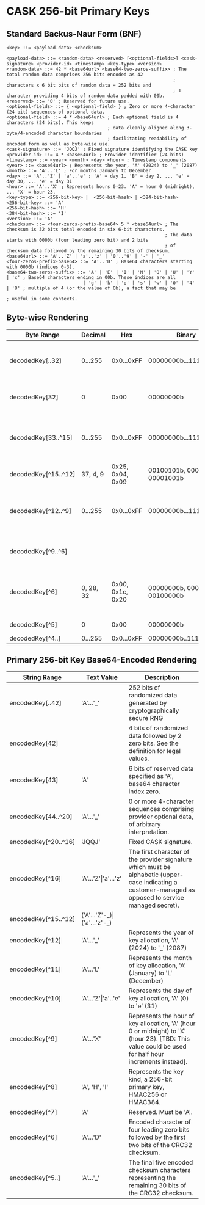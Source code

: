 # CASK 256-bit Primary Keys
## Standard Backus-Naur Form (BNF)
```
<key> ::= <payload-data> <checksum>

<payload-data> ::= <random-data> <reserved> [<optional-fields>] <cask-signature> <provider-id> <timestamp> <key-type> <version>
<random-data> ::= 42 * <base64url> <base64-two-zeros-suffix> ; The total random data comprises 256 bits encoded as 42
                                                             ; characters x 6 bit bits of random data = 252 bits and
                                                             ; 1 character providing 4 bits of random data padded with 00b.
<reserved> ::= '0' ; Reserved for future use.
<optional-fields> ::= { <optional-field> } ; Zero or more 4-character (24 bit) sequences of optional data.
<optional-field> ::= 4 * <base64url> ; Each optional field is 4 characters (24 bits). This keeps
                                     ; data cleanly aligned along 3-byte/4-encoded character boundaries
                                     ; facilitating readability of encoded form as well as byte-wise use.
<cask-signature> ::= 'JQQJ' ; Fixed signature identifying the CASK key
<provider-id> ::= 4 * <base64url> ; Provider identifier (24 bits)
<timestamp> ::= <year> <month> <day> <hour> ; Timestamp components
<year> ::= <base64url> ; Represents the year, 'A' (2024) to '_' (2087)
<month> ::= 'A'..'L' ; For months January to December
<day> ::= 'A'..'Z' | 'a'..'e' ; 'A' = day 1, 'B' = day 2, ... 'e' = day 30, ... 'e' = day 31
<hour> ::= 'A'..'X' ; Represents hours 0-23. 'A' = hour 0 (midnight), ... 'X' = hour 23.
<key-type> ::= <256-bit-key> |  <256-bit-hash> | <384-bit-hash>
<256-bit-key> ::= 'A'
<256-bit-hash> ::= 'H'
<384-bit-hash> ::= 'I'
<version> ::= 'A' 
<checksum> ::= <four-zeros-prefix-base64> 5 * <base64url> ; The checksum is 32 bits total encoded in six 6-bit characters.
                                                          ; The data starts with 0000b (four leading zero bit) and 2 bits
                                                          ; of checksum data followed by the remaining 30 bits of checksum.
<base64url> ::= 'A'..'Z' | 'a'..'z' | '0'..'9' | '-' | '_'
<four-zeros-prefix-base64> ::= 'A'..'D' ; Base64 characters starting with 0000b (indices 0-3).
<base64-two-zeros-suffix> ::= 'A' | 'E' | 'I' | 'M' | 'Q' | 'U' | 'Y' | 'c' ; Base64 characters ending in 00b. These indices are all
                            | 'g' | 'k' | 'o' | 's' | 'w' | '0' | '4' | '8' ; multiple of 4 (or the value of 0b), a fact that may be
                                                                            ; useful in some contexts.
```
## Byte-wise Rendering
|Byte Range|Decimal|Hex|Binary|Description|
|-|-|-|-|-|
|decodedKey[..32]|0...255|0x0...0xFF|00000000b...11111111b|256 bits of random data produced by a cryptographically secure RNG|
|decodedKey[32]|0|0x00|00000000b| A reserved byte to enforce 3-byte alignment, set to zero.
|decodedKey[33..^15]|0...255|0x0...0xFF|00000000b...11111111b|Provider-defined data, comprising 0 or more 3-byte sequences, of arbitrary interpretation.
|decodedKey[^15..^12]| 37, 4, 9  |0x25, 0x04, 0x09| 00100101b, 00000100b, 00001001b | Decoded 'JQQJ' signature.
|decodedKey[^12..^9]|0...255|0x0...0xFF|00000000b...11111111b| Provider identifier, e.g. , '0x4c', '0x44', '0x93' (base64 encoded as 'TEST')
|decodedKey[^9..^6]||||Time stamp data encoded in 4 six-bit blocks for YMDH.
|decodedKey[^6]|0, 28, 32|0x00, 0x1c, 0x20|00000000b, 00011100b, 00100000b | Leading 6 bits comprises kind enum followed by 2 bits of reserved zero padding.
|decodedKey[^5]|0|0x00|00000000b| Reserved. Must be zero.
|decodedKey[^4..]|0...255|0x0...0xFF|00000000b..11111111b|CRC32(key[..^4])

## Primary 256-bit Key Base64-Encoded Rendering
|String Range|Text Value|Description|
|-|-|-|
|encodedKey[..42] | 'A'...'_' | 252 bits of randomized data generated by cryptographically secure RNG
|encodedKey[42] | <base64-two-zeros-suffix> | 4 bits of randomized data followed by 2 zero bits. See the <base64-two-zeros-suffix> definition for legal values.
|encodedKey[43] | 'A' | 6 bits of reserved data specified as 'A', base64 character index zero.
|encodedKey[44..^20]|'A'...'_'|0 or more 4-character sequences comprising provider optional data, of arbitrary interpretation.
|encodedKey[^20..^16]|'JQQJ'| Fixed CASK signature.
|encodedKey[^16]|'A'...'Z'\|'a'...'z'| The first character of the provider signature which must be alphabetic (upper-case indicating a customer-managed as opposed to service managed secret).
|encodedKey[^15..^12]|('A'...'Z'-\_)\|('a'...'z'-\_)| | The remaining three encoded characters. Any alphabetic characters must be consistently upper- or lower-case (to distinguish customer- vs. service-managed secrets).
|encodedKey[^12]|'A'...'_'|Represents the year of key allocation, 'A' (2024) to '_' (2087)|
|encodedKey[^11]|'A'...'L'|Represents the month of key allocation, 'A' (January) to 'L' (December)|
|encodedKey[^10]|'A'...'Z'\|'a'..'e'|Represents the day of key allocation, 'A' (0) to 'e' (31)|
|encodedKey[^9]|'A'...'X'|Represents the hour of key allocation, 'A' (hour 0 or midnight) to 'X' (hour 23). [TBD: This value could be used for half hour increments instead].
|encodedKey[^8]|'A', 'H', 'I'|Represents the key kind, a 256-bit primary key, HMAC256 or HMAC384.
|encodedKey[^7]|'A'| Reserved. Must be 'A'.
|encodedKey[^6]|'A'...'D'| Encoded character of four leading zero bits followed by the first two bits of the CRC32 checksum.
|encodedKey[^5..]|'A'...'_'|The final five encoded checksum characters representing the remaining 30 bits of the CRC32 checksum.
```
